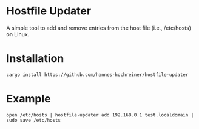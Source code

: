 # Hostfile Updater
A simple tool to add and remove entries from the host file (i.e., /etc/hosts) on Linux.

# Installation
```bash
cargo install https://github.com/hannes-hochreiner/hostfile-updater
```

# Example
```nu
open /etc/hosts | hostfile-updater add 192.168.0.1 test.localdomain | sudo save /etc/hosts
```
